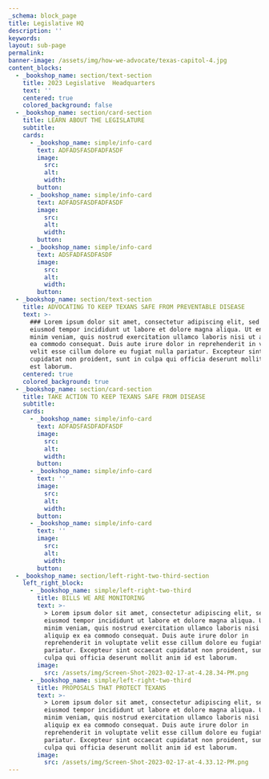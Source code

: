 ```yaml
---
_schema: block_page
title: Legislative HQ
description: ''
keywords:
layout: sub-page
permalink:
banner-image: /assets/img/how-we-advocate/texas-capitol-4.jpg
content_blocks:
  - _bookshop_name: section/text-section
    title: 2023 Legislative  Headquarters
    text: ''
    centered: true
    colored_background: false
  - _bookshop_name: section/card-section
    title: LEARN ABOUT THE LEGISLATURE
    subtitle:
    cards:
      - _bookshop_name: simple/info-card
        text: ADFADSFASDFADFASDF
        image:
          src:
          alt:
          width:
        button:
      - _bookshop_name: simple/info-card
        text: ADFADSFASDFADFASDF
        image:
          src:
          alt:
          width:
        button:
      - _bookshop_name: simple/info-card
        text: ADSFADFASDFASDF
        image:
          src:
          alt:
          width:
        button:
  - _bookshop_name: section/text-section
    title: ADVOCATING TO KEEP TEXANS SAFE FROM PREVENTABLE DISEASE
    text: >-
      ### Lorem ipsum dolor sit amet, consectetur adipiscing elit, sed do
      eiusmod tempor incididunt ut labore et dolore magna aliqua. Ut enim ad
      minim veniam, quis nostrud exercitation ullamco laboris nisi ut aliquip ex
      ea commodo consequat. Duis aute irure dolor in reprehenderit in voluptate
      velit esse cillum dolore eu fugiat nulla pariatur. Excepteur sint occaecat
      cupidatat non proident, sunt in culpa qui officia deserunt mollit anim id
      est laborum.
    centered: true
    colored_background: true
  - _bookshop_name: section/card-section
    title: TAKE ACTION TO KEEP TEXANS SAFE FROM DISEASE
    subtitle:
    cards:
      - _bookshop_name: simple/info-card
        text: ADFADSFASDFADFASDF
        image:
          src:
          alt:
          width:
        button:
      - _bookshop_name: simple/info-card
        text: ''
        image:
          src:
          alt:
          width:
        button:
      - _bookshop_name: simple/info-card
        text: ''
        image:
          src:
          alt:
          width:
        button:
  - _bookshop_name: section/left-right-two-third-section
    left_right_block:
      - _bookshop_name: simple/left-right-two-third
        title: BILLS WE ARE MONITORING
        text: >-
          > Lorem ipsum dolor sit amet, consectetur adipiscing elit, sed do
          eiusmod tempor incididunt ut labore et dolore magna aliqua. Ut enim ad
          minim veniam, quis nostrud exercitation ullamco laboris nisi ut
          aliquip ex ea commodo consequat. Duis aute irure dolor in
          reprehenderit in voluptate velit esse cillum dolore eu fugiat nulla
          pariatur. Excepteur sint occaecat cupidatat non proident, sunt in
          culpa qui officia deserunt mollit anim id est laborum.
        image:
          src: /assets/img/Screen-Shot-2023-02-17-at-4.28.34-PM.png
      - _bookshop_name: simple/left-right-two-third
        title: PROPOSALS THAT PROTECT TEXANS
        text: >-
          > Lorem ipsum dolor sit amet, consectetur adipiscing elit, sed do
          eiusmod tempor incididunt ut labore et dolore magna aliqua. Ut enim ad
          minim veniam, quis nostrud exercitation ullamco laboris nisi ut
          aliquip ex ea commodo consequat. Duis aute irure dolor in
          reprehenderit in voluptate velit esse cillum dolore eu fugiat nulla
          pariatur. Excepteur sint occaecat cupidatat non proident, sunt in
          culpa qui officia deserunt mollit anim id est laborum.
        image:
          src: /assets/img/Screen-Shot-2023-02-17-at-4.33.12-PM.png
---
```

